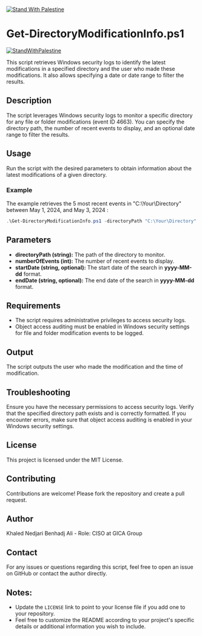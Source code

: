 [![Stand With Palestine](https://raw.githubusercontent.com/TheBSD/StandWithPalestine/main/banner-no-action.svg)](https://thebsd.github.io/StandWithPalestine)
# Get-DirectoryModificationInfo.ps1
[![StandWithPalestine](https://raw.githubusercontent.com/TheBSD/StandWithPalestine/main/badges/StandWithPalestine.svg)](https://github.com/TheBSD/StandWithPalestine/blob/main/docs/README.md)

This script retrieves Windows security logs to identify the latest modifications in a specified directory and the user who made these modifications. It also allows specifying a date or date range to filter the results.

## Description

The script leverages Windows security logs to monitor a specific directory for any file or folder modifications (event ID 4663). You can specify the directory path, the number of recent events to display, and an optional date range to filter the results.

## Usage

Run the script with the desired parameters to obtain information about the latest modifications of a given directory.
### Example
The example retrieves the 5 most recent events in "C:\Your\Directory" between May 1, 2024, and May 3, 2024 :
```powershell
.\Get-DirectoryModificationInfo.ps1 -directoryPath "C:\Your\Directory" -numberOfEvents 5 -startDate "2024-05-01" -endDate "2024-05-03"
```
## Parameters
- **directoryPath (string):** The path of the directory to monitor.
- **numberOfEvents (int):** The number of recent events to display.
- **startDate (string, optional):** The start date of the search in **yyyy-MM-dd** format.
- **endDate (string, optional):** The end date of the search in **yyyy-MM-dd** format.

## Requirements
- The script requires administrative privileges to access security logs.
- Object access auditing must be enabled in Windows security settings for file and folder modification events to be logged.

## Output
The script outputs the user who made the modification and the time of modification.

## Troubleshooting
Ensure you have the necessary permissions to access security logs.
Verify that the specified directory path exists and is correctly formatted.
If you encounter errors, make sure that object access auditing is enabled in your Windows security settings.
## License
This project is licensed under the MIT License.

## Contributing
Contributions are welcome! Please fork the repository and create a pull request.

## Author
Khaled Nedjari Benhadj Ali - Role: CISO at GICA Group
## Contact
For any issues or questions regarding this script, feel free to open an issue on GitHub or contact the author directly.

## Notes:

- Update the `LICENSE` link to point to your license file if you add one to your repository.
- Feel free to customize the README according to your project's specific details or additional information you wish to include.
